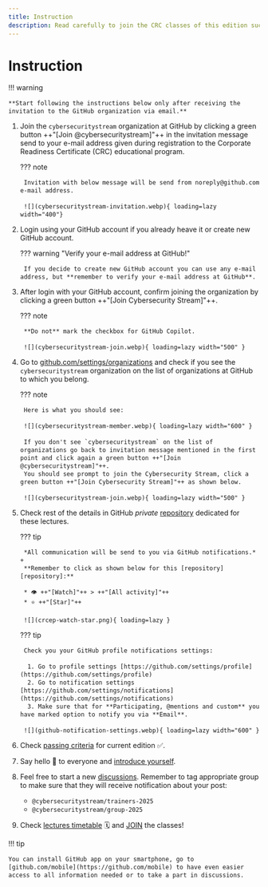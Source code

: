 ```yaml
---
title: Instruction
description: Read carefully to join the CRC classes of this edition successfully.
---
```


# Instruction

!!! warning

    **Start following the instructions below only after receiving the invitation to the GitHub organization via email.**

1. Join the `cybersecuritystream` organization at GitHub by clicking a green button ++"[Join @cybersecuritystream]"++ in the invitation message send to your e-mail address given during registration to the Corporate Readiness Certificate (CRC) educational program.

    ??? note

        Invitation with below message will be send from noreply@github.com e-mail address.

        ![](cybersecuritystream-invitation.webp){ loading=lazy width="400"}

2. Login using your GitHub account if you already heave it or create new GitHub account.

    ??? warning "Verify your e-mail address at GitHub!"

        If you decide to create new GitHub account you can use any e-mail address, but **remember to verify your e-mail address at GitHub**.

3. After login with your GitHub account, confirm joining the organization by clicking a green button ++"[Join Cybersecurity Stream]"++.

    ??? note

        **Do not** mark the checkbox for GitHub Copilot.

        ![](cybersecuritystream-join.webp){ loading=lazy width="500" }

4. Go to [github.com/settings/organizations](https://github.com/settings/organizations) and check if you see the `cybersecuritystream` organization on the list of organizations at GitHub to which you belong.

    ??? note

        Here is what you should see:
        
        ![](cybersecuritystream-member.webp){ loading=lazy width="600" }

        If you don't see `cybersecuritystream` on the list of organizations go back to invitation message mentioned in the first point and click again a green button ++"[Join @cybersecuritystream]"++.
        You should see prompt to join the Cybersecurity Stream, click a green button ++"[Join Cybersecurity Stream]"++ as shown below.

        ![](cybersecuritystream-join.webp){ loading=lazy width="500" }

5. Check rest of the details in GitHub *private* [repository][repository] dedicated for these lectures.

    ??? tip

        *All communication will be send to you via GitHub notifications.* +
        **Remember to click as shown below for this [repository][repository]:**

        * 👁 ++"[Watch]"++ > ++"[All activity]"++
        * ⭐️ ++"[Star]"++

        ![](crcep-watch-star.png){ loading=lazy }

    ??? tip

        Check you your GitHub profile notifications settings:

         1. Go to profile settings [https://github.com/settings/profile](https://github.com/settings/profile)
         2. Go to notification settings [https://github.com/settings/notifications](https://github.com/settings/notifications)
         3. Make sure that for **Participating, @mentions and custom** you have marked option to notify you via **Email**.

        ![](github-notification-settings.webp){ loading=lazy width="600" }


6. Check [passing criteria][passing-criteria] for current edition ✅.

7. Say hello 👋 to everyone and [introduce yourself][repository-discussion-hello].

8. Feel free to start a new [discussions][repository-discussions]. Remember to tag appropriate group to make sure that they will receive notification about your post:
    - `@cybersecuritystream/trainers-2025`
    - `@cybersecuritystream/group-2025`

9.  Check [lectures timetable][lectures-timetable] 🗓 and [JOIN][join] the classes!

!!! tip

    You can install GitHub app on your smartphone, go to [github.com/mobile](https://github.com/mobile) to have even easier access to all information needed or to take a part in discussions.

[lectures-timetable]: https://cybersecuritystream.github.io/crc/2025/#schedule "lectures timetable"
[passing-criteria]: https://github.com/cybersecuritystream/cybersecurity-2025#passing-criteria "passing criteria"
[repository]: https://github.com/cybersecuritystream/cybersecurity-2025 "repository"
[repository-discussions]: https://github.com/cybersecuritystream/cybersecurity-2025/discussions "discussions"
[repository-discussion-hello]: https://github.com/cybersecuritystream/cybersecurity-2025/discussions/1 "introduce yourself"
[join]: https://github.com/cybersecuritystream/cybersecurity-2025#join "JOIN"
